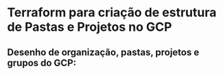 # Terraform para criação de estrutura de Pastas e Projetos no GCP

## Desenho de organização, pastas, projetos e grupos do GCP:

<div align="center>
<img src="https://user-images.githubusercontent.com/47903743/227082380-f489f807-7833-4c50-ba99-415ad1bb84c4.jpeg" width="700px" />
</div>
